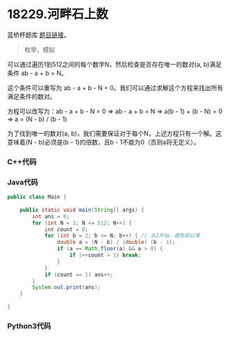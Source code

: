 # 18229.河畔石上数

蓝桥杯题库 [题目链接](https://www.lanqiao.cn/problems/18229/learning/)。

> 枚举，模拟

可以通过遍历1到512之间的每个数字N，然后检查是否存在唯一的数对(a, b)满足条件 ab - a + b = N。

这个条件可以重写为 ab - a + b - N = 0。我们可以通过求解这个方程来找出所有满足条件的数对。

方程可以改写为：ab - a + b - N = 0 => ab - a + b = N => a(b - 1) + (b - N) = 0 => a = (N - b) / (b - 1)

为了找到唯一的数对(a, b)，我们需要保证对于每个N，上述方程只有一个解。这意味着(N - b)必须是(b - 1)的倍数，且b - 1不能为0（否则a将无定义）。

### C++代码

### Java代码

```Java
public class Main {
	
    public static void main(String[] args) {
    	int ans = 0;
    	for (int N = 1; N <= 512; N++) {
            int count = 0;
            for (int b = 2; b <= N; b++) { // 从2开始，避免除以零
                double a = (N - b) / (double) (b - 1);
                if (a == Math.floor(a) && a > 0) {
                    if (++count > 1) break;
                }
            }
            if (count == 1) ans++;
        }
    	System.out.print(ans);
    }
 
}
```

### Python3代码